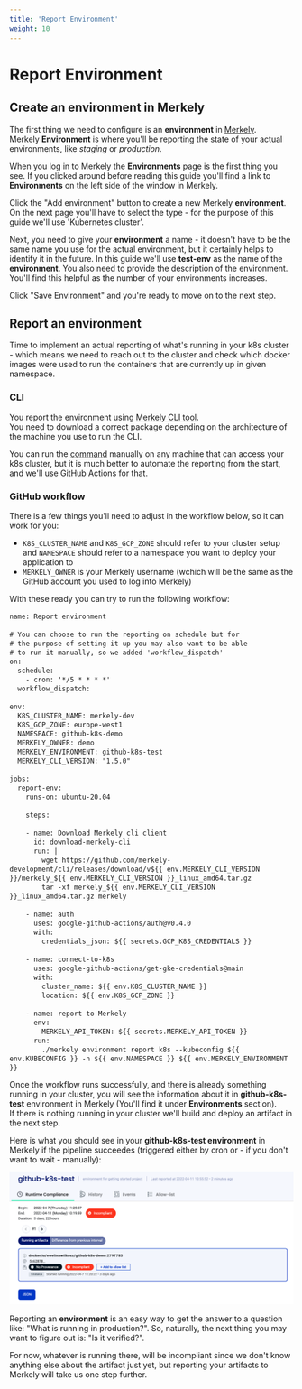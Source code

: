 ```yaml
---
title: 'Report Environment'
weight: 10
---
```


# Report Environment

## Create an environment in Merkely

The first thing we need to configure is an **environment** in [Merkely](https://app.merkely.com).  
Merkely **Environment** is where you'll be reporting the state of your actual environments, like *staging* or *production*. 

When you log in to Merkely the **Environments** page is the first thing you see. If you clicked around before reading this guide you'll find a link to **Environments** on the left side of the window in Merkely.

Click the "Add environment" button to create a new Merkely **environment**. On the next page you'll have to select the type - for the purpose of this guide we'll use 'Kubernetes cluster'.

Next, you need to give your **environment** a name - it doesn't have to be the same name you use for the actual environment, but it certainly helps to identify it in the future. In this guide we'll use **test-env** as the name of the **environment**.
You also need to provide the description of the environment. You'll find this helpful as the number of your environments increases.

Click "Save Environment" and you're ready to move on to the next step.

## Report an environment

Time to implement an actual reporting of what's running in your k8s cluster - which means we need to reach out to the cluster and check which docker images were used to run the containers that are currently up in given namespace. 

### CLI

You report the environment using [Merkely CLI tool](https://github.com/merkely-development/cli/releases).  
You need to download a correct package depending on the architecture of the machine you use to run the CLI. 

You can run the [command](https://docs.merkely.com/client_reference/merkely_environment_report_k8s/) manually on any machine that can access your k8s cluster, but it is much better to automate the reporting from the start, and we'll use GitHub Actions for that.

### GitHub workflow

There is a few things you'll need to adjust in the workflow below, so it can work for you:

* `K8S_CLUSTER_NAME` and `K8S_GCP_ZONE` should refer to your cluster setup and `NAMESPACE` should refer to a namespace you want to deploy your application to
* `MERKELY_OWNER` is your Merkely username (wchich will be the same as the GitHub account you used to log into Merkely)

With these ready you can try to run the following workflow:

```
name: Report environment

# You can choose to run the reporting on schedule but for 
# the purpose of setting it up you may also want to be able
# to run it manually, so we added 'workflow_dispatch'
on:
  schedule:
    - cron: '*/5 * * * *'
  workflow_dispatch:

env:
  K8S_CLUSTER_NAME: merkely-dev
  K8S_GCP_ZONE: europe-west1
  NAMESPACE: github-k8s-demo
  MERKELY_OWNER: demo
  MERKELY_ENVIRONMENT: github-k8s-test
  MERKELY_CLI_VERSION: "1.5.0"

jobs:
  report-env:
    runs-on: ubuntu-20.04

    steps:

    - name: Download Merkely cli client
      id: download-merkely-cli
      run: |
        wget https://github.com/merkely-development/cli/releases/download/v${{ env.MERKELY_CLI_VERSION }}/merkely_${{ env.MERKELY_CLI_VERSION }}_linux_amd64.tar.gz
        tar -xf merkely_${{ env.MERKELY_CLI_VERSION }}_linux_amd64.tar.gz merkely

    - name: auth
      uses: google-github-actions/auth@v0.4.0
      with:
        credentials_json: ${{ secrets.GCP_K8S_CREDENTIALS }}

    - name: connect-to-k8s
      uses: google-github-actions/get-gke-credentials@main
      with:
        cluster_name: ${{ env.K8S_CLUSTER_NAME }}
        location: ${{ env.K8S_GCP_ZONE }}

    - name: report to Merkely
      env:
        MERKELY_API_TOKEN: ${{ secrets.MERKELY_API_TOKEN }}
      run:
        ./merkely environment report k8s --kubeconfig ${{ env.KUBECONFIG }} -n ${{ env.NAMESPACE }} ${{ env.MERKELY_ENVIRONMENT }}
```

Once the workflow runs successfully, and there is already something running in your cluster, you will see the information about it in **github-k8s-test** environment in Merkely (You'll find it under **Environments** section).  
If there is nothing running in your cluster we'll build and deploy an artifact in the next step.

Here is what you should see in your **github-k8s-test environment** in Merkely if the pipeline succeedes (triggered either by cron or - if you don't want to wait - manually):

![Incompliant environment, artifact with no provenance](/images/env-no-provenance.png)

Reporting an **environment** is an easy way to get the answer to a question like: "What is running in production?". 
So, naturally, the next thing you may want to figure out is: "Is it verified?".

For now, whatever is running there, will be incompliant since we don't know anything else about the artifact just yet, but reporting your artifacts to Merkely will take us one step further.

